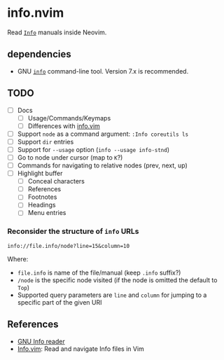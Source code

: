 # info.nvim

Read [`Info`][info] manuals inside Neovim.

## dependencies

- GNU [`info`][info-cli] command-line tool. Version 7.x is recommended.

## TODO

- [ ] Docs
  - [ ] Usage/Commands/Keymaps
  - [ ] Differences with [info.vim]
- [ ] Support `node` as a command argument: `:Info coreutils ls`
- [ ] Support `dir` entries
- [ ] Support for `--usage` option (`info --usage info-stnd`)
- [ ] Go to node under cursor (map to `K`?)
- [ ] Commands for navigating to relative nodes (prev, next, up)
- [ ] Highlight buffer
    - [ ] Conceal characters
    - [ ] References
    - [ ] Footnotes
    - [ ] Headings
    - [ ] Menu entries

### Reconsider the structure of `info` URLs

```
info://file.info/node?line=15&column=10
```

Where:
- `file.info` is name of the file/manual (keep `.info` suffix?)
- `/node` is the specific node visited (if the node is omitted the
  default to `Top`)
- Supported query parameters are `line` and `column` for jumping to a
  specific part of the given URI

## References

- [GNU Info reader][info]
- [Info.vim][info.vim]: Read and navigate Info files in Vim

[info]: https://www.gnu.org/software/emacs/manual/html_node/info/index.html
[info-cli]: https://www.gnu.org/software/texinfo/manual/info-stnd/html_node/index.html#Top
[info.vim]: https://github.com/HiPhish/info.vim.git

